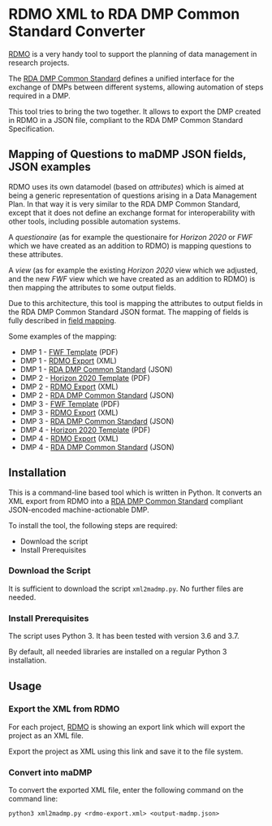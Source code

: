 # RDMO XML to RDA DMP Common Standard Converter

[RDMO](https://rdmorganiser.github.io/) is a very handy
tool to support the planning of data management in research projects.

The [RDA DMP Common Standard](https://github.com/RDA-DMP-Common/RDA-DMP-Common-Standard)
defines a unified interface for the exchange of DMPs between different systems,
allowing automation of steps required in a DMP.

This tool tries to bring the two together.
It allows to export the DMP created in RDMO in a JSON file,
compliant to the RDA DMP Common Standard Specification.

## Mapping of Questions to maDMP JSON fields, JSON examples

RDMO uses its own datamodel (based on _attributes_) which is aimed at being a
generic representation
of questions arising in a Data Management Plan.
In that way it is very similar to the RDA DMP Common Standard, except that
it does not define an exchange format for interoperability with other tools,
including possible automation systems.

A _questionaire_ (as for example the questionaire for _Horizon 2020_ or _FWF_ which
we have created as an addition to RDMO) is mapping questions to these attributes.

A _view_ (as for example the existing _Horizon 2020_ view which we adjusted,
and the new _FWF_ view which we have created as an addition to RDMO) is then
mapping the attributes to some output fields.

Due to this architecture, this tool is mapping the attributes to output fields in the
RDA DMP Common Standard JSON format.
The mapping of fields is fully described in [field mapping](field_mapping.md).

Some examples of the mapping:

* DMP 1 - [FWF Template](samples/fwf-gerald.pdf) (PDF)
* DMP 1 - [RDMO Export](samples/fwf-gerald.xml) (XML)
* DMP 1 - [RDA DMP Common Standard](samples/fwf-gerald.json) (JSON)
* DMP 2 - [Horizon 2020 Template](samples/h2020-gerald.pdf) (PDF)
* DMP 2 - [RDMO Export](samples/h2020-gerald.xml) (XML)
* DMP 2 - [RDA DMP Common Standard](samples/h2020-gerald.json) (JSON)
* DMP 3 - [FWF Template](samples/fwf-helmuth.pdf) (PDF)
* DMP 3 - [RDMO Export](samples/fwf-helmuth.xml) (XML)
* DMP 3 - [RDA DMP Common Standard](samples/fwf-helmuth.json) (JSON)
* DMP 4 - [Horizon 2020 Template](samples/h2020-helmuth.pdf) (PDF)
* DMP 4 - [RDMO Export](samples/h2020-helmuth.xml) (XML)
* DMP 4 - [RDA DMP Common Standard](samples/h2020-helmuth.json) (JSON)

## Installation

This is a command-line based tool which is written in Python.
It converts an XML export from RDMO into a
[RDA DMP Common Standard](https://github.com/RDA-DMP-Common/RDA-DMP-Common-Standard)
compliant JSON-encoded machine-actionable DMP.

To install the tool, the following steps are required:

* Download the script
* Install Prerequisites

### Download the Script

It is sufficient to download the script `xml2madmp.py`.
No further files are needed.

### Install Prerequisites

The script uses Python 3. It has been tested with version 3.6
and 3.7.

By default, all needed libraries are installed on a regular
Python 3 installation.

## Usage

### Export the XML from RDMO

For each project, [RDMO](https://rdmorganiser.github.io) is
showing an export link which will export the project
as an XML file.

Export the project as XML using this link and save it to the file system.

### Convert into maDMP

To convert the exported XML file, enter the following command on
the command line:
```
python3 xml2madmp.py <rdmo-export.xml> <output-madmp.json>
```
